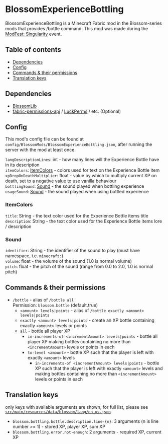 # BlossomExperienceBottling

BlossomExperienceBottling is a Minecraft Fabric mod in the Blossom-series mods that provides /bottle command.
This mod was made during the [ModFest: Singularity](https://modfest.net/) event.

## Table of contents

- [Dependencies](#dependencies)
- [Config](#config)
- [Commands & their permissions](#commands--their-permissions)
- [Translation keys](#translation-keys)

## Dependencies

* [BlossomLib](https://github.com/BlossomMods/BlossomLib)
* [fabric-permissions-api](https://github.com/lucko/fabric-permissions-api) / [LuckPerms](https://luckperms.net/) /
  etc. (Optional)

## Config

This mod's config file can be found at `config/BlossomMods/BlossomExperienceBottling.json`, after running the server
with the mod at least once.

`langDescriptionLines`: int - how many lines will the Experience Bottle have in its description  
`itemColors`: [ItemColors](#itemcolors) - colors used for text on the Experience Bottle item  
`xpDropOnDeathMultiplier`: float - value by which to multiply current XP on death, set to a negative value to use
vanilla behaviour  
`bottlingSound`: [Sound](#sound) - the sound played when bottling experience  
`usageSound`: [Sound](#sound) - the sound played when using bottled experience

### ItemColors

`title`: String - the text color used for the Experience Bottle items title  
`description`: String - the text color used for the Experience Bottle items lore / description

### Sound

`identifier`: String - the identifier of the sound to play (must have namespace, i.e. `minecraft:`)  
`volume`: float - the volume of the sound (1.0 is normal volume)  
`pitch`: float - the pitch of the sound (range from 0.0 to 2.0, 1.0 is normal pitch)

## Commands & their permissions

- `/bottle` - alias of `/bottle all`  
  Permission: `blossom.bottle` (default.true)
  - `<amount> levels|points` - alias of `/bottle exactly <amount> levels|points`
  - `exactly <amount> levels|points` - create an XP bottle containing exactly `<amount>` levels or points
  - `all` - bottle all player XP
    - `in-increments-of <incrementAmount> levels|points` - bottle all player XP making bottles containing no more than
      `<incrementAmount>` levels or points in each
    - `to-level <amount>` - bottle XP such that the player is left with exactly `<amount>` levels
      - `in-increments-of <incrementAmount> levels|points` - bottle XP such that the player is left with exactly
        `<amount>` levels and making bottles containing no more than `<incrementAmount>` levels or points in each

## Translation keys

only keys with available arguments are shown, for full list, please see
[`src/main/resources/data/blossom/lang/en_us.json`](src/main/resources/data/blossom/lang/en_us.json)

- `blossom.bottling.bottle.description.line-{n}`: 3 arguments (n is line number >= 1) - stored XP, player XP, sum XP
- `blossom.bottling.error.not-enough`: 2 arguments - required XP, current XP
